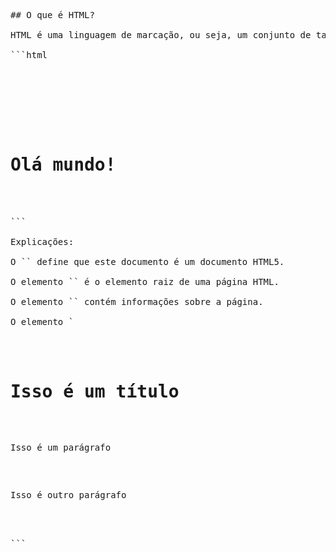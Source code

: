 <pre>
## O que é HTML?

HTML é uma linguagem de marcação, ou seja, um conjunto de tags que definem o conteúdo de uma página web. A estrutura básica de um documento HTML é a seguinte:

```html
<!DOCTYPE html>
<html>
  <head>
    <title>Minha primeira página</title>
  </head>
  <body>
    <h1>Olá mundo!</h1>
  </body>
</html>
```

Explicações:

O `<!DOCTYPE html>` define que este documento é um documento HTML5.

O elemento `<html>` é o elemento raiz de uma página HTML.

O elemento `<head>` contém informações sobre a página.

O elemento `<title>` especifica um título para a página (que é mostrado na aba do navegador).

O elemento `<body>` contém o conteúdo da página, e é um container para todos os elementos visíveis, como headings, parágrafos, imagens, hyperlinks, tabelas, listas, etc.

O elemento `<h1>` define um titulo de primeiro nível.

O elemento `<p>` define um parágrafo.


## O que é um elemento HTML?

Um elemento HTML é definido por uma tag inicial, um conteúdo e uma tag final. Por exemplo:

```html
<p>Este é um parágrafo</p>
```

A tag inicial é `<p>` e a tag final é `</p>`. O conteúdo é o texto "Este é um parágrafo".

Nota: Alguns elementos HTML não possuem tag final, como por exemplo a tag `<br>`.


## Navegadores

Navegadores são programas que interpretam o código HTML e mostram o conteúdo de uma página web. Um navegador não mostra as tags HTML, mas usa elas para determinar como mostrar o conteúdo da página.

## Estrutura de uma página HTML

A estrutura de uma página HTML é a seguinte:

```html
<html>
    <head>
        <title>Título da página</title>
    </head>
    <body>
        <h1>Isso é um título</h1>
        <p>Isso é um parágrafo</p>
        <p>Isso é outro parágrafo</p>
    </body>
</html>
```
</pre>
